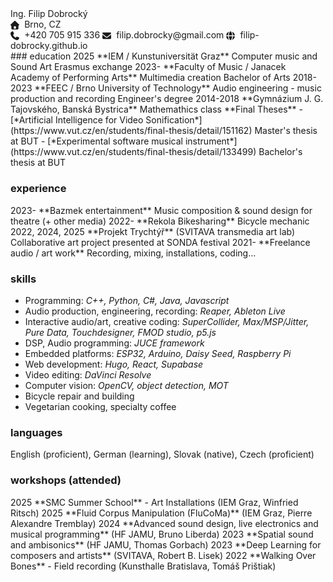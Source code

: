 
<div class='header'>
    <div class='name-row'>
        <span class='title'>Ing.</span>
        <span class='name'>Filip Dobrocký</span>
    </div>
    <span class='location'>
        <svg xmlns='http://www.w3.org/2000/svg' viewBox='0 0 512 512' width="1em" height="1em" style="vertical-align:middle; margin-right:0.3em;"><!--! Font Awesome Free 7.0.0 by @fontawesome - https://fontawesome.com License - https://fontawesome.com/license/free (Icons: CC BY 4.0, Fonts: SIL OFL 1.1, Code: MIT License) Copyright 2025 Fonticons, Inc. --><path fill='currentColor' d='M277.8 8.6c-12.3-11.4-31.3-11.4-43.5 0l-224 208c-9.6 9-12.8 22.9-8 35.1S18.8 272 32 272l16 0 0 176c0 35.3 28.7 64 64 64l288 0c35.3 0 64-28.7 64-64l0-176 16 0c13.2 0 25-8.1 29.8-20.3s1.6-26.2-8-35.1l-224-208zM240 320l32 0c26.5 0 48 21.5 48 48l0 96-128 0 0-96c0-26.5 21.5-48 48-48z'/></svg> Brno, CZ
    </span>
    <div class='contact-row'>
        <span>
            <svg xmlns='http://www.w3.org/2000/svg' viewBox='0 0 512 512' width="1em" height="1em" style="vertical-align:middle; margin-right:0.3em;"><!--! Font Awesome Free 7.0.0 by @fontawesome - https://fontawesome.com License - https://fontawesome.com/license/free (Icons: CC BY 4.0, Fonts: SIL OFL 1.1, Code: MIT License) Copyright 2025 Fonticons, Inc. --><path fill='currentColor' d='M160.2 25C152.3 6.1 131.7-3.9 112.1 1.4l-5.5 1.5c-64.6 17.6-119.8 80.2-103.7 156.4 37.1 175 174.8 312.7 349.8 349.8 76.3 16.2 138.8-39.1 156.4-103.7l1.5-5.5c5.4-19.7-4.7-40.3-23.5-48.1l-97.3-40.5c-16.5-6.9-35.6-2.1-47 11.8l-38.6 47.2C233.9 335.4 177.3 277 144.8 205.3L189 169.3c13.9-11.3 18.6-30.4 11.8-47L160.2 25z'/></svg> +420 705 915 336
        </span>
        <span>
            <svg xmlns='http://www.w3.org/2000/svg' viewBox='0 0 512 512' width="1em" height="1em" style="vertical-align:middle; margin-right:0.3em;"><!--! Font Awesome Free 7.0.0 by @fontawesome - https://fontawesome.com License - https://fontawesome.com/license/free (Icons: CC BY 4.0, Fonts: SIL OFL 1.1, Code: MIT License) Copyright 2025 Fonticons, Inc. --><path fill='currentColor' d='M48 64c-26.5 0-48 21.5-48 48 0 15.1 7.1 29.3 19.2 38.4l208 156c17.1 12.8 40.5 12.8 57.6 0l208-156c12.1-9.1 19.2-23.3 19.2-38.4 0-26.5-21.5-48-48-48L48 64zM0 196L0 384c0 35.3 28.7 64 64 64l384 0c35.3 0 64-28.7 64-64l0-188-198.4 148.8c-34.1 25.6-81.1 25.6-115.2 0L0 196z'/></svg> filip.dobrocky@gmail.com
        </span>
        <span>
            <svg xmlns='http://www.w3.org/2000/svg' viewBox='0 0 512 512' width="1em" height="1em" style="vertical-align:middle; margin-right:0.3em;"><!--! Font Awesome Free 7.0.0 by @fontawesome - https://fontawesome.com License - https://fontawesome.com/license/free (Icons: CC BY 4.0, Fonts: SIL OFL 1.1, Code: MIT License) Copyright 2025 Fonticons, Inc. --><path fill='currentColor' d='M351.9 280l-190.9 0c2.9 64.5 17.2 123.9 37.5 167.4 11.4 24.5 23.7 41.8 35.1 52.4 11.2 10.5 18.9 12.2 22.9 12.2s11.7-1.7 22.9-12.2c11.4-10.6 23.7-28 35.1-52.4 20.3-43.5 34.6-102.9 37.5-167.4zM160.9 232l190.9 0C349 167.5 334.7 108.1 314.4 64.6 303 40.2 290.7 22.8 279.3 12.2 268.1 1.7 260.4 0 256.4 0s-11.7 1.7-22.9 12.2c-11.4 10.6-23.7 28-35.1 52.4-20.3 43.5-34.6 102.9-37.5 167.4zm-48 0C116.4 146.4 138.5 66.9 170.8 14.7 78.7 47.3 10.9 131.2 1.5 232l111.4 0zM1.5 280c9.4 100.8 77.2 184.7 169.3 217.3-32.3-52.2-54.4-131.7-57.9-217.3L1.5 280zm398.4 0c-3.5 85.6-25.6 165.1-57.9 217.3 92.1-32.7 159.9-116.5 169.3-217.3l-111.4 0zm111.4-48C501.9 131.2 434.1 47.3 342 14.7 374.3 66.9 396.4 146.4 399.9 232l111.4 0z'/></svg> filip-dobrocky.github.io
        </span>
    </div>
</div>
### education
<span class="cv-row">
<span class="cv-year">
2025
</span>
<span class="cv-detail">
**IEM / Kunstuniversität Graz**  
Computer music and Sound Art  
Erasmus exchange  
</span>
</span>
<span class="cv-row">
<span class="cv-year">
2023-
</span>
<span class="cv-detail">
**Faculty of Music / Janacek Academy of Performing Arts**  
Multimedia creation  
Bachelor of Arts  
</span>
</span>
<span class="cv-row">
<span class="cv-year">
2018-2023
</span>
<span class="cv-detail">
**FEEC / Brno University of Technology**  
Audio engineering - music production and recording  
Engineer's degree
</span>
</span>
<span class="cv-row">
<span class="cv-year">
2014-2018
</span>
<span class="cv-detail">
**Gymnázium J. G. Tajovského, Banská Bystrica**  
Mathemathics class
</span>
</span>
**Final Theses**
- [*Artificial Intelligence for Video Sonification*](https://www.vut.cz/en/students/final-thesis/detail/151162)  
Master's thesis at BUT
- [*Experimental software musical instrument*](https://www.vut.cz/en/students/final-thesis/detail/133499)  
Bachelor's thesis at BUT

### experience

<span class="cv-row">
<span class="cv-year">
2023-
</span>
<span class="cv-detail">
**Bazmek entertainment**  
Music composition & sound design for theatre (+ other media)  
</span>
</span>
<span class="cv-row">
<span class="cv-year">
2022-
</span>
<span class="cv-detail">
**Rekola Bikesharing**  
Bicycle mechanic  
</span>
</span>
<span class="cv-row">
<span class="cv-year">
2022, 2024, 2025
</span>
<span class="cv-detail">
**Projekt Trychtýř** (SVITAVA transmedia art lab)  
Collaborative art project presented at SONDA festival  
</span>
</span>
<span class="cv-row">
<span class="cv-year">
2021-
</span>
<span class="cv-detail">
**Freelance audio / art work**  
Recording, mixing, installations, coding...
</span>
</span>

### skills

- Programming: *C++, Python, C#, Java, Javascript*  
- Audio production, engineering, recording: *Reaper, Ableton Live*
- Interactive audio/art, creative coding: *SuperCollider, Max/MSP/Jitter, Pure Data, Touchdesigner, FMOD studio, p5.js*
- DSP, Audio programming: *JUCE framework*
- Embedded platforms: *ESP32, Arduino, Daisy Seed, Raspberry Pi*
- Web development: *Hugo, React, Supabase*
- Video editing: *DaVinci Resolve*
- Computer vision: *OpenCV, object detection, MOT*
- Bicycle repair and building
- Vegetarian cooking, specialty coffee


### languages
English (proficient), German (learning), Slovak (native), Czech (proficient)

### workshops (attended)

<span class="cv-row">
<span class="cv-year">
2025
</span>
<span class="cv-detail">
**SMC Summer School** - Art Installations     
(IEM Graz, Winfried Ritsch)  
</span>
</span>
<span class="cv-row">
<span class="cv-year">
2025
</span>
<span class="cv-detail">
**Fluid Corpus Manipulation (FluCoMa)**     
(IEM Graz, Pierre Alexandre Tremblay)  
</span>
</span>
<span class="cv-row">
<span class="cv-year">
2024
</span>
<span class="cv-detail">
**Advanced sound design, live electronics and musical programming**     
(HF JAMU, Bruno Liberda)  
</span>
</span>
<span class="cv-row">
<span class="cv-year">
2023
</span>
<span class="cv-detail">
**Spatial sound and ambisonics**  
(HF JAMU, Thomas Gorbach)  
</span>
</span>
<span class="cv-row">
<span class="cv-year">
2023
</span>
<span class="cv-detail">
**Deep Learning for composers and artists**  
(SVITAVA, Robert B. Lisek)  
</span>
</span>
<span class="cv-row">
<span class="cv-year">
2022
</span>
<span class="cv-detail">
**Walking Over Bones** - Field recording  
(Kunsthalle Bratislava, Tomáš Prištiak)  
</span>
</span>